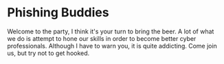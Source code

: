 # Phishing Buddies

Welcome to the party, I think it's your turn to bring the beer. A lot of what we do is attempt to hone our skills in order to become better cyber professionals. Although I have to warn you, it is quite addicting. Come join us, but try not to get hooked.
